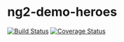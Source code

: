 # ng2-demo-heroes
[![Build Status](https://secure.travis-ci.org/stoneyangxu/ng2-demo-heroes.png?branch=master)](https://travis-ci.org/stoneyangxu/ng2-demo-heroes)
[![Coverage Status](https://coveralls.io/repos/stoneyangxu/ng2-demo-heroes/badge.svg?branch=master)](https://coveralls.io/r/stoneyangxu/ng2-demo-heroes/?branch=master)
